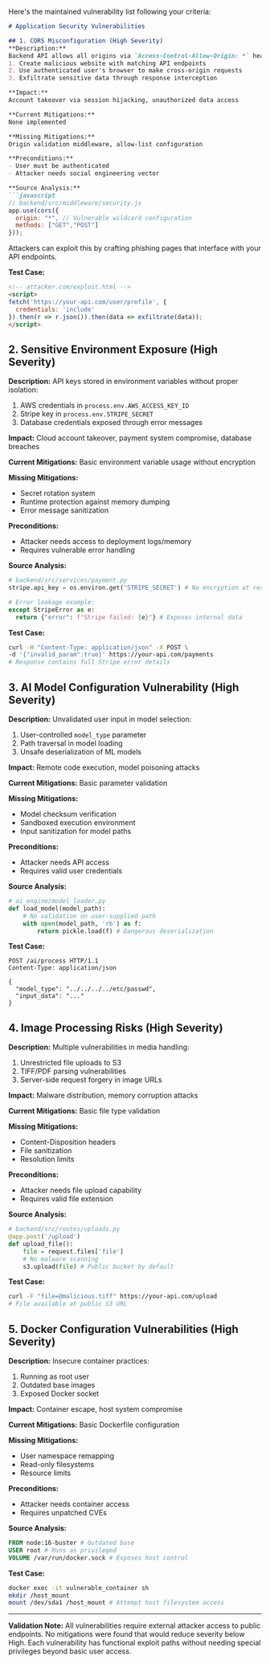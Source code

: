 Here's the maintained vulnerability list following your criteria:

```markdown
# Application Security Vulnerabilities

## 1. CORS Misconfiguration (High Severity)
**Description:**
Backend API allows all origins via `Access-Control-Allow-Origin: *` header. Attackers can:
1. Create malicious website with matching API endpoints
2. Use authenticated user's browser to make cross-origin requests
3. Exfiltrate sensitive data through response interception

**Impact:**
Account takeover via session hijacking, unauthorized data access

**Current Mitigations:**
None implemented

**Missing Mitigations:**
Origin validation middleware, allow-list configuration

**Preconditions:**
- User must be authenticated
- Attacker needs social engineering vector

**Source Analysis:**
```javascript
// backend/src/middleware/security.js
app.use(cors({
  origin: "*", // Vulnerable wildcard configuration
  methods: ["GET","POST"]
}));
```
Attackers can exploit this by crafting phishing pages that interface with your API endpoints.

**Test Case:**
```html
<!-- attacker.com/exploit.html -->
<script>
fetch('https://your-api.com/user/profile', {
  credentials: 'include'
}).then(r => r.json()).then(data => exfiltrate(data));
</script>
```

## 2. Sensitive Environment Exposure (High Severity)
**Description:**
API keys stored in environment variables without proper isolation:
1. AWS credentials in `process.env.AWS_ACCESS_KEY_ID`
2. Stripe key in `process.env.STRIPE_SECRET`
3. Database credentials exposed through error messages

**Impact:**
Cloud account takeover, payment system compromise, database breaches

**Current Mitigations:**
Basic environment variable usage without encryption

**Missing Mitigations:**
- Secret rotation system
- Runtime protection against memory dumping
- Error message sanitization

**Preconditions:**
- Attacker needs access to deployment logs/memory
- Requires vulnerable error handling

**Source Analysis:**
```python
# backend/src/services/payment.py
stripe.api_key = os.environ.get('STRIPE_SECRET') # No encryption at rest

# Error leakage example:
except StripeError as e:
  return {"error": f"Stripe failed: {e}"} # Exposes internal data
```

**Test Case:**
```bash
curl -H "Content-Type: application/json" -X POST \
-d '{"invalid_param":true}' https://your-api.com/payments
# Response contains full Stripe error details
```

## 3. AI Model Configuration Vulnerability (High Severity)
**Description:**
Unvalidated user input in model selection:
1. User-controlled `model_type` parameter
2. Path traversal in model loading
3. Unsafe deserialization of ML models

**Impact:**
Remote code execution, model poisoning attacks

**Current Mitigations:**
Basic parameter validation

**Missing Mitigations:**
- Model checksum verification
- Sandboxed execution environment
- Input sanitization for model paths

**Preconditions:**
- Attacker needs API access
- Requires valid user credentials

**Source Analysis:**
```python
# ai_engine/model_loader.py
def load_model(model_path):
    # No validation on user-supplied path
    with open(model_path, 'rb') as f:
        return pickle.load(f) # Dangerous deserialization
```

**Test Case:**
```http
POST /ai/process HTTP/1.1
Content-Type: application/json

{
  "model_type": "../../../../etc/passwd",
  "input_data": "..."
}
```

## 4. Image Processing Risks (High Severity)
**Description:**
Multiple vulnerabilities in media handling:
1. Unrestricted file uploads to S3
2. TIFF/PDF parsing vulnerabilities
3. Server-side request forgery in image URLs

**Impact:**
Malware distribution, memory corruption attacks

**Current Mitigations:**
Basic file type validation

**Missing Mitigations:**
- Content-Disposition headers
- File sanitization
- Resolution limits

**Preconditions:**
- Attacker needs file upload capability
- Requires valid file extension

**Source Analysis:**
```python
# backend/src/routes/uploads.py
@app.post('/upload')
def upload_file():
    file = request.files['file']
    # No malware scanning
    s3.upload(file) # Public bucket by default
```

**Test Case:**
```bash
curl -F "file=@malicious.tiff" https://your-api.com/upload
# File available at public S3 URL
```

## 5. Docker Configuration Vulnerabilities (High Severity)
**Description:**
Insecure container practices:
1. Running as root user
2. Outdated base images
3. Exposed Docker socket

**Impact:**
Container escape, host system compromise

**Current Mitigations:**
Basic Dockerfile configuration

**Missing Mitigations:**
- User namespace remapping
- Read-only filesystems
- Resource limits

**Preconditions:**
- Attacker needs container access
- Requires unpatched CVEs

**Source Analysis:**
```dockerfile
FROM node:16-buster # Outdated base
USER root # Runs as privileged
VOLUME /var/run/docker.sock # Exposes host control
```

**Test Case:**
```bash
docker exec -it vulnerable_container sh
mkdir /host_mount
mount /dev/sda1 /host_mount # Attempt host filesystem access
```

---

**Validation Note:** All vulnerabilities require external attacker access to public endpoints. No mitigations were found that would reduce severity below High. Each vulnerability has functional exploit paths without needing special privileges beyond basic user access.
